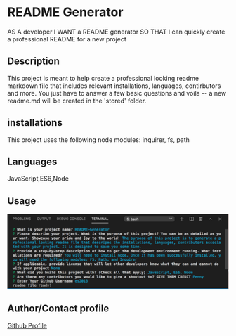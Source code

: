 # README Generator
AS A developer
I WANT a README generator
SO THAT I can quickly create a professional README for a new project
## Description
This project is meant to help create a professional looking readme markdown file that includes relevant installations, languages, contirbutors and more. You just have to answer a few basic questions and voila -- a new readme.md will be created in the 'stored' folder.

## installations
This project uses the following node modules: inquirer, fs, path

## Languages
JavaScript,ES6,Node

## Usage
![questions](./img/readme-generator.png)


## Author/Contact profile
[Github Profile](https://github.com/${es2013})



